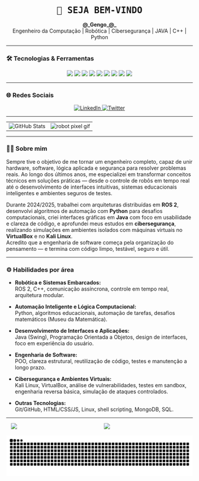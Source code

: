 <style>
  html {
    scroll-behavior: smooth;
  }
</style>
<h1 align="center" style="font-family: monospace; font-size: 24px;">
  <a href="#sobre-mim" style="text-decoration: none; color: inherit;">👋 SEJA BEM-VINDO</a>
</h1>


<p align="center">
  <strong>@_Gengo_@_</strong><br>
  Engenheiro da Computação | Robótica | Cibersegurança | JAVA | C++ | Python
</p>

---

### 🛠️ Tecnologias & Ferramentas

<p align="center">
  <img src="https://img.shields.io/badge/ROS2-F4F4F4?style=for-the-badge&logo=ros&logoColor=black"/>
  <img src="https://img.shields.io/badge/C++-00599C?style=for-the-badge&logo=c%2B%2B&logoColor=white"/>
  <img src="https://img.shields.io/badge/Python-3776AB?style=for-the-badge&logo=python&logoColor=white"/>
  <img src="https://img.shields.io/badge/Java-ED8B00?style=for-the-badge&logo=java&logoColor=white"/>
  <img src="https://img.shields.io/badge/Ubuntu-E95420?style=for-the-badge&logo=ubuntu&logoColor=white"/>
  <img src="https://img.shields.io/badge/VS%20Code-007ACC?style=for-the-badge&logo=visual-studio-code&logoColor=white"/>
  <img src="https://img.shields.io/badge/Kali_Linux-557C94?style=for-the-badge&logo=kalilinux&logoColor=white"/>
  <img src="https://img.shields.io/badge/VirtualBox-183A61?style=for-the-badge&logo=virtualbox&logoColor=white"/>
  <img src="https://img.shields.io/badge/Cybersecurity-181717?style=for-the-badge&logo=cyberdefense&logoColor=white"/>
</p>

---

### 🌐 Redes Sociais


<p align="center">
  <a href="https://www.linkedin.com/in/miguel-gengo-8157b72a1" target="_blank">
    <img src="https://img.shields.io/badge/LINKEDIN-0077B5?style=for-the-badge&logo=linkedin&logoColor=white" alt="LinkedIn"/>
  </a><!--
  --><a href="https://twitter.com/exemplo" target="_blank">
    <img src="https://img.shields.io/badge/TWITTER-1DA1F2?style=for-the-badge&logo=twitter&logoColor=white" alt="Twitter"/>
  </a>
</p>

---

<table align="center">
  <tr>
    <td>
      <img src="https://github-readme-stats.vercel.app/api?username=Gengo250&show_icons=true&theme=radical" alt="GitHub Stats"/>
    </td>
    <td>
     <img src="https://media.giphy.com/media/rzcYzbp8BZmwWTUPFa/giphy.gif" alt="robot pixel gif" width="300"/>
  </tr>
</table>

---

### 👨‍💻 <span id="sobre-mim">Sobre mim</span>

Sempre tive o objetivo de me tornar um engenheiro completo, capaz de unir hardware, software, lógica aplicada e segurança para resolver problemas reais. Ao longo dos últimos anos, me especializei em transformar conceitos técnicos em soluções práticas — desde o controle de robôs em tempo real até o desenvolvimento de interfaces intuitivas, sistemas educacionais inteligentes e ambientes seguros de testes.

Durante 2024/2025, trabalhei com arquiteturas distribuídas em **ROS 2**, desenvolvi algoritmos de automação com **Python** para desafios computacionais, criei interfaces gráficas em **Java** com foco em usabilidade e clareza de código, e aprofundei meus estudos em **cibersegurança**, realizando simulações em ambientes isolados com máquinas virtuais no **VirtualBox** e no **Kali Linux**.  
Acredito que a engenharia de software começa pela organização do pensamento — e termina com código limpo, testável, seguro e útil.

---

### ⚙️ Habilidades por área

- **Robótica e Sistemas Embarcados:**  
  ROS 2, C++, comunicação assíncrona, controle em tempo real, arquitetura modular.

- **Automação Inteligente e Lógica Computacional:**  
  Python, algoritmos educacionais, automação de tarefas, desafios matemáticos (Museu da Matemática).

- **Desenvolvimento de Interfaces e Aplicações:**  
  Java (Swing), Programação Orientada a Objetos, design de interfaces, foco em experiência do usuário.

- **Engenharia de Software:**  
  POO, clareza estrutural, reutilização de código, testes e manutenção a longo prazo.

- **Cibersegurança e Ambientes Virtuais:**  
  Kali Linux, VirtualBox, análise de vulnerabilidades, testes em sandbox, engenharia reversa básica, simulação de ataques controlados.

- **Outras Tecnologias:**  
  Git/GitHub, HTML/CSS/JS, Linux, shell scripting, MongoDB, SQL.

---
<p align="center">
  <img src="https://github-readme-stats.vercel.app/api/top-langs/?username=Gengo250&layout=compact&theme=radical" width="45%" style="display:inline-block; margin-right: 20px;" />
  
  <img src="https://streak-stats.demolab.com/?user=Gengo250&theme=radical" width="45%" style="display:inline-block;" />
</p>


<p align="center">
  <img src="https://raw.githubusercontent.com/Gengo250/Gengo250/output/snake.svg" alt="Snake animation" />
</p>
